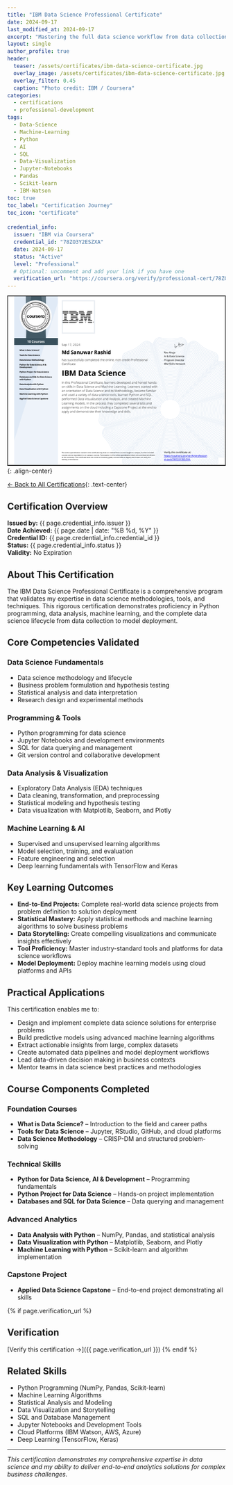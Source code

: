 ```yaml
---
title: "IBM Data Science Professional Certificate"
date: 2024-09-17
last_modified_at: 2024-09-17
excerpt: "Mastering the full data science workflow from data collection to machine learning deployment. This comprehensive IBM Professional Certificate program provided hands-on experience with Python, SQL, data visualization, and machine learning algorithms to solve real-world business problems."
layout: single
author_profile: true
header:
  teaser: /assets/certificates/ibm-data-science-certificate.jpg
  overlay_image: /assets/certificates/ibm-data-science-certificate.jpg
  overlay_filter: 0.45
  caption: "Photo credit: IBM / Coursera"
categories:
  - certifications
  - professional-development
tags:
  - Data-Science
  - Machine-Learning
  - Python
  - AI
  - SQL
  - Data-Visualization
  - Jupyter-Notebooks
  - Pandas
  - Scikit-learn
  - IBM-Watson
toc: true
toc_label: "Certification Journey"
toc_icon: "certificate"

credential_info:
  issuer: "IBM via Coursera"
  credential_id: "78ZO3Y2ESZXA"
  date: 2024-09-17
  status: "Active"
  level: "Professional"
  # Optional: uncomment and add your link if you have one
  verification_url: "https://coursera.org/verify/professional-cert/78ZO3Y2ESZXA"
---
```


![IBM Data Science Certificate](/assets/certificates/ibm-data-science-certificate.jpg)
{: .align-center}

[← Back to All Certifications](/certifications/){: .text-center}

## Certification Overview

**Issued by:** {{ page.credential_info.issuer }}  
**Date Achieved:** {{ page.date | date: "%B %d, %Y" }}  
**Credential ID:** {{ page.credential_info.credential_id }}  
**Status:** {{ page.credential_info.status }}  
**Validity:** No Expiration

## About This Certification

The IBM Data Science Professional Certificate is a comprehensive program that validates my expertise in data science methodologies, tools, and techniques. This rigorous certification demonstrates proficiency in Python programming, data analysis, machine learning, and the complete data science lifecycle from data collection to model deployment.

## Core Competencies Validated

### Data Science Fundamentals
- Data science methodology and lifecycle  
- Business problem formulation and hypothesis testing  
- Statistical analysis and data interpretation  
- Research design and experimental methods  

### Programming & Tools
- Python programming for data science  
- Jupyter Notebooks and development environments  
- SQL for data querying and management  
- Git version control and collaborative development  

### Data Analysis & Visualization
- Exploratory Data Analysis (EDA) techniques  
- Data cleaning, transformation, and preprocessing  
- Statistical modeling and hypothesis testing  
- Data visualization with Matplotlib, Seaborn, and Plotly  

### Machine Learning & AI
- Supervised and unsupervised learning algorithms  
- Model selection, training, and evaluation  
- Feature engineering and selection  
- Deep learning fundamentals with TensorFlow and Keras  

## Key Learning Outcomes

- **End-to-End Projects:** Complete real-world data science projects from problem definition to solution deployment  
- **Statistical Mastery:** Apply statistical methods and machine learning algorithms to solve business problems  
- **Data Storytelling:** Create compelling visualizations and communicate insights effectively  
- **Tool Proficiency:** Master industry-standard tools and platforms for data science workflows  
- **Model Deployment:** Deploy machine learning models using cloud platforms and APIs  

## Practical Applications

This certification enables me to:  
- Design and implement complete data science solutions for enterprise problems  
- Build predictive models using advanced machine learning algorithms  
- Extract actionable insights from large, complex datasets  
- Create automated data pipelines and model deployment workflows  
- Lead data-driven decision making in business contexts  
- Mentor teams in data science best practices and methodologies  

## Course Components Completed

### Foundation Courses
- **What is Data Science?** – Introduction to the field and career paths  
- **Tools for Data Science** – Jupyter, RStudio, GitHub, and cloud platforms  
- **Data Science Methodology** – CRISP-DM and structured problem-solving  

### Technical Skills
- **Python for Data Science, AI & Development** – Programming fundamentals  
- **Python Project for Data Science** – Hands-on project implementation  
- **Databases and SQL for Data Science** – Data querying and management  

### Advanced Analytics
- **Data Analysis with Python** – NumPy, Pandas, and statistical analysis  
- **Data Visualization with Python** – Matplotlib, Seaborn, and Plotly  
- **Machine Learning with Python** – Scikit-learn and algorithm implementation  

### Capstone Project
- **Applied Data Science Capstone** – End-to-end project demonstrating all skills  

{% if page.verification_url %}
## Verification

[Verify this certification →]({{ page.verification_url }})
{% endif %}

## Related Skills

- Python Programming (NumPy, Pandas, Scikit-learn)  
- Machine Learning Algorithms  
- Statistical Analysis and Modeling  
- Data Visualization and Storytelling  
- SQL and Database Management  
- Jupyter Notebooks and Development Tools  
- Cloud Platforms (IBM Watson, AWS, Azure)  
- Deep Learning (TensorFlow, Keras)  

---

*This certification demonstrates my comprehensive expertise in data science and my ability to deliver end-to-end analytics solutions for complex business challenges.*

